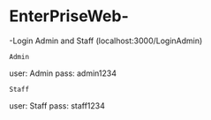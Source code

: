 # EnterPriseWeb-
-Login Admin and Staff  (localhost:3000/LoginAdmin)

    Admin
 user: Admin
 pass: admin1234
 
    Staff
 user: Staff
 pass: staff1234
